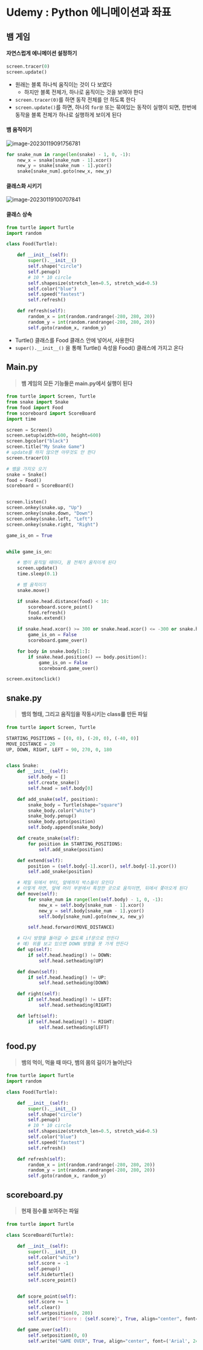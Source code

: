 # Udemy : Python 에니메이션과 좌표



## 뱀 게임

#### 자연스럽게 에니메이션 설정하기

```python
screen.tracer(0)
screen.update()
```

- 원래는 블록 하나씩 움직이는 것이 다 보였다
  - 하지만 블록 전체가, 하나로 움직이는 것을 보여야 한다
- `screen.tracer(0)`를 하면 동작 전체를 안 하도록 한다
- `screen.update()`를 하면, 하나의 `for문` 또는 묶여있는 동작이 실행이 되면, 한번에 동작을 블록 전체가 하나로 실행하게 보이게 된다 





#### 뱀 움직이기

![image-20230119091756781](19_Udemy_Python_뱀_게임.assets/image-20230119091756781.png)

```python
for snake_num in range(len(snake) - 1, 0, -1):
    new_x = snake[snake_num - 1].xcor()
    new_y = snake[snake_num - 1].ycor()
    snake[snake_num].goto(new_x, new_y)
```



#### 클래스화 시키기

![image-20230119100707841](19_Udemy_Python_뱀_게임.assets/image-20230119100707841.png)



#### 클래스 상속

```python
from turtle import Turtle
import random

class Food(Turtle):

    def __init__(self):
        super().__init__()
        self.shape("circle")
        self.penup()
        # 10 * 10 circle
        self.shapesize(stretch_len=0.5, stretch_wid=0.5)
        self.color("blue")
        self.speed("fastest")
        self.refresh()

    def refresh(self):
        random_x = int(random.randrange(-280, 280, 20))
        random_y = int(random.randrange(-280, 280, 20))
        self.goto(random_x, random_y)
```

- Turtle() 클래스를 Food 클래스 안에 넣어서, 사용한다
- `super().__init__()` 을 통해 Turtle() 속성을 Food() 클래스에 가지고 온다



## Main.py

> #### 뱀 게임의 모든 기능들은 main.py에서 실행이 된다

```python
from turtle import Screen, Turtle
from snake import Snake
from food import Food
from scoreboard import ScoreBoard
import time

screen = Screen()
screen.setup(width=600, height=600)
screen.bgcolor("black")
screen.title("My Snake Game")
# update를 하지 않으면 아무것도 안 한다
screen.tracer(0)

# 뱀을 가지오 오기
snake = Snake()
food = Food()
scoreboard = ScoreBoard()


screen.listen()
screen.onkey(snake.up, "Up")
screen.onkey(snake.down, "Down")
screen.onkey(snake.left, "Left")
screen.onkey(snake.right, "Right")

game_is_on = True


while game_is_on:

    # 뱀이 움직일 때마다, 몸 전체가 움직이게 된다
    screen.update()
    time.sleep(0.1)

    # 뱀 움직이기
    snake.move()

    if snake.head.distance(food) < 10:
        scoreboard.score_point()
        food.refresh()
        snake.extend()

    if snake.head.xcor() >= 300 or snake.head.xcor() <= -300 or snake.head.ycor() >= 300 or snake.head.ycor() <= -300:
        game_is_on = False
        scoreboard.game_over()

    for body in snake.body[1:]:
        if snake.head.position() == body.position():
            game_is_on = False
            scoreboard.game_over()

screen.exitonclick()
```



## snake.py

> #### 뱀의 형태, 그리고 움직임을 작동시키는 class를 만든 파일

```python
from turtle import Screen, Turtle

STARTING_POSITIONS = [(0, 0), (-20, 0), (-40, 0)]
MOVE_DISTANCE = 20
UP, DOWN, RIGHT, LEFT = 90, 270, 0, 180


class Snake:
    def __init__(self):
        self.body = []
        self.create_snake()
        self.head = self.body[0]

    def add_snake(self, position):
        snake_body = Turtle(shape="square")
        snake_body.color("white")
        snake_body.penup()
        snake_body.goto(position)
        self.body.append(snake_body)

    def create_snake(self):
        for position in STARTING_POSITIONS:
            self.add_snake(position)

    def extend(self):
        position = (self.body[-1].xcor(), self.body[-1].ycor())
        self.add_snake(position)

    # 제일 뒤에서 부터, 앞에까지 박스들이 모인다
    # 이렇게 하면, 앞에 머리 부분에서 특정한 곳으로 움직이면, 뒤에서 쫓아오게 된다
    def move(self):
        for snake_num in range(len(self.body) - 1, 0, -1):
            new_x = self.body[snake_num - 1].xcor()
            new_y = self.body[snake_num - 1].ycor()
            self.body[snake_num].goto(new_x, new_y)

        self.head.forward(MOVE_DISTANCE)

    # 다시 방향을 돌아갈 수 없도록 if문으로 만든다
    # 예) 위를 보고 있으면 DOWN 방향을 못 가게 만든다
    def up(self):
        if self.head.heading() != DOWN:
            self.head.setheading(UP)

    def down(self):
        if self.head.heading() != UP:
            self.head.setheading(DOWN)

    def right(self):
        if self.head.heading() != LEFT:
            self.head.setheading(RIGHT)

    def left(self):
        if self.head.heading() != RIGHT:
            self.head.setheading(LEFT)
```



## food.py

> #### 뱀의 먹이, 먹을 때 마다, 뱀의 몸의 길이가 늘어난다

```python
from turtle import Turtle
import random

class Food(Turtle):

    def __init__(self):
        super().__init__()
        self.shape("circle")
        self.penup()
        # 10 * 10 circle
        self.shapesize(stretch_len=0.5, stretch_wid=0.5)
        self.color("blue")
        self.speed("fastest")
        self.refresh()

    def refresh(self):
        random_x = int(random.randrange(-280, 280, 20))
        random_y = int(random.randrange(-280, 280, 20))
        self.goto(random_x, random_y)
```



## scoreboard.py

> #### 현재 점수를 보여주는 파일

```python
from turtle import Turtle

class ScoreBoard(Turtle):
    
    def __init__(self):
        super().__init__()
        self.color("white")
        self.score = -1
        self.penup()
        self.hideturtle()
        self.score_point()


    def score_point(self):
        self.score += 1
        self.clear()
        self.setposition(0, 280)
        self.write(f"Score : {self.score}", True, align="center", font=('Arial', 12, 'normal'))

    def game_over(self):
        self.setposition(0, 0)
        self.write("GAME OVER", True, align="center", font=('Arial', 24, 'normal'))
```

